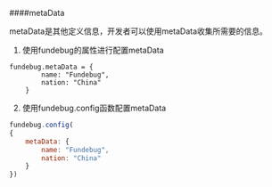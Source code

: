 ####metaData

metaData是其他定义信息，开发者可以使用metaData收集所需要的信息。

 1. 使用fundebug的属性进行配置metaData

 ```
 fundebug.metaData = {
         name: "Fundebug",
         nation: "China"
     } 
 ```

 2. 使用fundebug.config函数配置metaData

 ```js
 fundebug.config(
 {
     metaData: {
         name: "Fundebug",
         nation: "China"
     }
 })
 ```